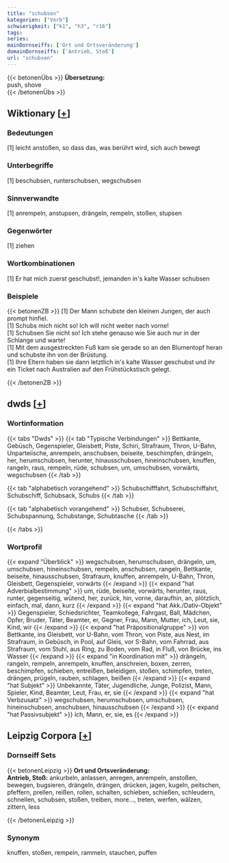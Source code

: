 ```yaml
---
title: "schubsen"
kategorien: ["Verb"]
schwierigkeit: ["k1", "h3", "r16"]
tags:
series:
mainDornseiffs: ['Ort und Ortsveränderung']
domainDornseiffs: ['Antrieb, Stoß']
url: "schubsen"
---
```


{{< betonenÜbs >}}
**Übersetzung:**  
push, shove  
{{< /betonenÜbs >}}

## Wiktionary [[+](https://de.wiktionary.org/wiki/schubsen)]

### Bedeutungen
[1] leicht anstoßen, so dass das, was berührt wird, sich auch bewegt  

### Unterbegriffe
[1] beschubsen, runterschubsen, wegschubsen  

### Sinnverwandte
[1] anrempeln, anstupsen, drängeln, rempeln, stoßen, stupsen  

### Gegenwörter
[1] ziehen  

### Wortkombinationen
[1] Er hat mich zuerst geschubst!, jemanden in's kalte Wasser schubsen  

### Beispiele
{{< betonenZB >}}
[1] Der Mann schubste den kleinen Jungen, der auch prompt hinfiel.  
[1] Schubs mich nicht so! Ich will nicht weiter nach vorne!  
[1] Schubsen Sie nicht so! Ich stehe genauso wie Sie auch nur in der Schlange und warte!  
[1] Mit dem ausgestreckten Fuß kam sie gerade so an den Blumentopf heran und schubste ihn von der Brüstung.  
[1] Ihre Eltern haben sie dann letztlich in's kalte Wasser geschubst und ihr ein Ticket nach Australien auf den Frühstückstisch gelegt.  

{{< /betonenZB >}}


## dwds [[+](https://www.dwds.de/wb/schubsen)]

### Wortinformation
{{< tabs "Dwds" >}}
{{< tab "Typische Verbindungen" >}}
Bettkante, Gebüsch, Gegenspieler, Gleisbett, Piste, Schiri, Strafraum, Thron, U-Bahn, Unparteiische, anrempeln, anschubsen, beiseite, beschimpfen, drängeln, her, herumschubsen, herunter, hinausschubsen, hineinschubsen, knuffen, rangeln, raus, rempeln, rüde, schubsen, um, umschubsen, vorwärts, wegschubsen
{{< /tab >}}

{{< tab "alphabetisch vorangehend" >}}
Schubschifffahrt, Schubschiffahrt, Schubschiff, Schubsack, Schubs
{{< /tab >}}

{{< tab "alphabetisch vorangehend" >}}
Schubser, Schubserei, Schubspannung, Schubstange, Schubtasche
{{< /tab >}}

{{< /tabs >}}

### Wortprofil
{{< expand "Überblick" >}} wegschubsen, herumschubsen, drängeln, um, umschubsen, hineinschubsen, rempeln, anschubsen, rangeln, Bettkante, beiseite, hinausschubsen, Strafraum, knuffen, anrempeln, U-Bahn, Thron, Gleisbett, Gegenspieler, vorwärts {{< /expand >}}
{{< expand "hat Adverbialbestimmung" >}} um, rüde, beiseite, vorwärts, herunter, raus, runter, gegenseitig, wütend, her, zurück, hin, vorne, daraufhin, an, plötzlich, einfach, mal, dann, kurz {{< /expand >}}
{{< expand "hat Akk./Dativ-Objekt" >}} Gegenspieler, Schiedsrichter, Teamkollege, Fahrgast, Ball, Mädchen, Opfer, Bruder, Täter, Beamter, er, Gegner, Frau, Mann, Mutter, ich, Leut, sie, Kind, wir {{< /expand >}}
{{< expand "hat Präpositionalgruppe" >}} von Bettkante, ins Gleisbett, vor U-Bahn, vom Thron, von Piste, aus Nest, im Strafraum, in Gebüsch, in Pool, auf Gleis, vor S-Bahn, vom Fahrrad, aus Strafraum, vom Stuhl, aus Ring, zu Boden, vom Rad, in Fluß, von Brücke, ins Wasser {{< /expand >}}
{{< expand "in Koordination mit" >}} drängeln, rangeln, rempeln, anrempeln, knuffen, anschreien, boxen, zerren, beschimpfen, schieben, entreißen, beleidigen, stoßen, schimpfen, treten, drängen, prügeln, rauben, schlagen, beißen {{< /expand >}}
{{< expand "hat Subjekt" >}} Unbekannte, Täter, Jugendliche, Junge, Polizist, Mann, Spieler, Kind, Beamter, Leut, Frau, er, sie {{< /expand >}}
{{< expand "hat Verbzusatz" >}} wegschubsen, herumschubsen, umschubsen, hineinschubsen, anschubsen, hinausschubsen {{< /expand >}}
{{< expand "hat Passivsubjekt" >}} ich, Mann, er, sie, es {{< /expand >}}

## Leipzig Corpora [[+](https://corpora.uni-leipzig.de/en/res?word=schubsen&corpusId=deu_newscrawl-public_2018)]

### Dornseiff Sets
{{< betonenLeipzig >}}
**Ort und Ortsveränderung:**  
**Antrieb, Stoß:** ankurbeln, anlassen, anregen, anrempeln, anstoßen, bewegen, bugsieren, drängeln, drängen, drücken, jagen, kugeln, peitschen, pfeffern, prellen, reißen, rollen, schalten, schieben, schießen, schleudern, schnellen, schubsen, stoßen, treiben, more..., treten, werfen, wälzen, zittern, less  

{{< /betonenLeipzig >}}

### Synonym
knuffen, stoßen, rempeln, rammeln, stauchen, puffen

